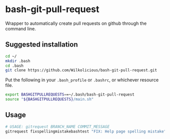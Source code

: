 # bash-git-pull-request
Wrapper to automatically create pull requests on github through the command line.

## Suggested installation
```BASH
cd ~/
mkdir .bash
cd .bash
git clone https://github.com/Wilkolicious/bash-git-pull-request.git
```

Put the following in your `.bash_profile` or `.bashrc`, or whichever resource file.
```BASH 
export BASHGITPULLREQUESTS==~/.bash/bash-git-pull-request
source "${BASHGITPULLREQUESTS}/main.sh"
```

## Usage
```BASH
# USAGE: gitrequest BRANCH_NAME COMMIT_MESSAGE
gitrequest fixspellingmistakebashtest "FIX: Help page spelling mistake"
```
